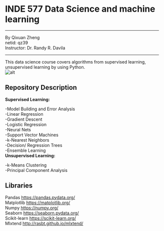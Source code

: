 # INDE 577 Data Science and machine learning 
***  
By Qixuan Zheng  
netid: qz39  
Instructor: Dr. Randy R. Davila  
***  
This data science course covers algorithms from supervised learning, unsupervised learning by using Python.  
![alt](https://vitalflux.com/wp-content/uploads/2020/12/machine_learning_mind_map_3.png)

## Repository Description  
**Supervised Learning:**   

-Model Building and Error Analysis  
-Linear Regression  
-Gradient Descent  
-Logistic Regression  
-Neural Nets  
-Support Vector Machines  
-k-Nearest Neighbors  
-Decision/ Regression Trees  
-Ensemble Learning  
**Unsupervised Learning:**  

-k-Means Clustering  
-Principal Component Analysis  
  
## Libraries  
Pandas https://pandas.pydata.org/  
Matplotlib https://matplotlib.org/  
Numpy https://numpy.org/  
Seaborn https://seaborn.pydata.org/  
Scikit-learn https://scikit-learn.org/  
Mlxtend http://rasbt.github.io/mlxtend/  
